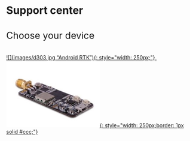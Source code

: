 # Support center 

<p style="font-size:25px;padding:10px 0px 10px 0px;"> Choose your device </p>


 [![](images/d303.jpg “Android RTK”){: style="width: 250px;"} ](/d303-docs)&nbsp;
 [![](images/rtk-board.jpg "Multi-band RTK evk"){: style="width: 250px;border: 1px solid #ccc;"} ](/rtk-board)

 
 
&nbsp;&nbsp;
&nbsp;&nbsp;
&nbsp;&nbsp;
&nbsp;&nbsp;
&nbsp;&nbsp;
